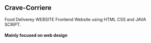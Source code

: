 ## Crave-Corriere
 Food Deliverey WEBSITE
 Frontend Website using HTML CSS and JAVA SCRIPT.
 
 
#### Mainly focused on web design

